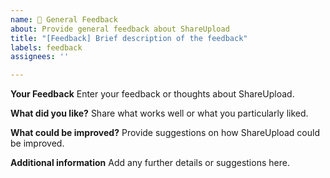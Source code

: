 ```yaml
---
name: 💬 General Feedback
about: Provide general feedback about ShareUpload
title: "[Feedback] Brief description of the feedback"
labels: feedback
assignees: ''

---
```


**Your Feedback**
Enter your feedback or thoughts about ShareUpload.

**What did you like?**
Share what works well or what you particularly liked.

**What could be improved?**
Provide suggestions on how ShareUpload could be improved.

**Additional information**
Add any further details or suggestions here.
